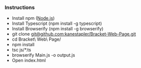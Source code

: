 ### Instructions
* Install npm ([Node.js](https://nodejs.org/en/download/))
* Install Typescript (npm install -g typescript)
* Install Browserify (npm install -g browserify)
* git clone [git@github.com:kanestapler/Bracket-Web-Page.git](https://github.com/kanestapler/Bracket-Web-Page)
* cd Bracket\ Web\ Page/
* npm install
* tsc js/*.ts
* browserify Main.js -o output.js
* Open index.html
